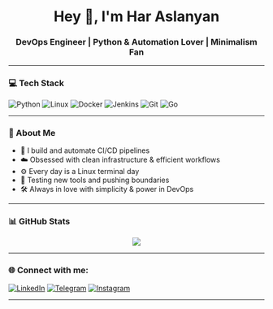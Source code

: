 <h1 align="center">Hey 👋, I'm Har Aslanyan</h1>
<h3 align="center">DevOps Engineer | Python & Automation Lover | Minimalism Fan</h3>

---

### 💻 Tech Stack
![Python](https://img.shields.io/badge/-Python-3776AB?logo=python&logoColor=white)
![Linux](https://img.shields.io/badge/-Linux-FCC624?logo=linux&logoColor=black)
![Docker](https://img.shields.io/badge/-Docker-2496ED?logo=docker&logoColor=white)
![Jenkins](https://img.shields.io/badge/-Jenkins-D24939?logo=jenkins&logoColor=white)
![Git](https://img.shields.io/badge/-Git-F05032?logo=git&logoColor=white)
![Go](https://img.shields.io/badge/-Go-00ADD8?logo=go&logoColor=white)

---

### 🧠 About Me
- 🔧 I build and automate CI/CD pipelines
- ☁️ Obsessed with clean infrastructure & efficient workflows
- ⚙️ Every day is a Linux terminal day
- 🧪 Testing new tools and pushing boundaries
- 🛠️ Always in love with simplicity & power in DevOps

---

### 📊 GitHub Stats
<p align="center">
  <img src="https://github-readme-stats.vercel.app/api?username=Harrr778&show_icons=true&theme=tokyonight&hide_title=true&hide_border=true" />
</p>

---

### 🌐 Connect with me:
[![LinkedIn](https://img.shields.io/badge/-LinkedIn-0A66C2?logo=linkedin&logoColor=white)](https://www.linkedin.com/in/har-aslanyan-7581a9362/)
[![Telegram](https://img.shields.io/badge/-Telegram-26A5E4?logo=telegram&logoColor=white)](https://t.me/Harrr778)
[![Instagram](https://img.shields.io/badge/-Instagram-E4405F?logo=instagram&logoColor=white)](https://instagram.com/har.____47)

---

<!-- Clean, minimalistic and efficient — just like DevOps should be -->
